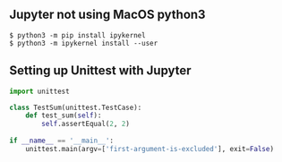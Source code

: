 ## Jupyter not using MacOS python3 

```
$ python3 -m pip install ipykernel
$ python3 -m ipykernel install --user
```


## Setting up Unittest with Jupyter

```python
import unittest

class TestSum(unittest.TestCase):
    def test_sum(self):
        self.assertEqual(2, 2)
        
if __name__ == '__main__':
    unittest.main(argv=['first-argument-is-excluded'], exit=False)
```
